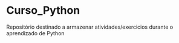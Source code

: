# Curso_Python
 Repositório destinado a armazenar atividades/exercicios durante o aprendizado de Python
